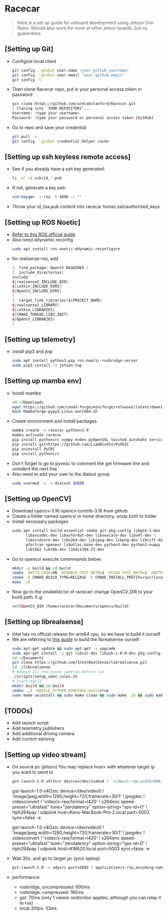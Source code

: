 # Racecar
>Here is a set up guide for onboard development using Jetson Orin Nano. Should also work for most of other jetson boards, but no guarentees.

## [Setting up Git]
- Configure local client
    ~~~bash
    git config --global user.name "your_github_username"
    git config --global user.email "your_github_email"
    git config -l
    ~~~

- Then clone Racecar repo, put in your personal access token in password
    ~~~bash
    git clone https://github.com/armlabstanford/Racecar.git
    > Cloning into `YOUR-REPOSITORY`...
    Username: <type your username>
    Password: <type your password or personal access token (GitHub)
    ~~~
- Go to repo and save your credential
    ~~~bash
    git pull -v
    git config --global credential.helper cache
    ~~~

## [Setting up ssh keyless remote access]
- See if you already have a ssh key generated:
    ~~~bash
    ls -al ~/.ssh/id_*.pub
    ~~~
- If not, generate a key pair:
    ~~~bash
    ssh-keygen -t rsa -b 4096 -C ""
    ~~~
- Throw your id_rsa.pub content into racecar home/.ssh/authorized_keys

## [Setting up ROS Noetic]
- [Refer to this ROS official guide](http://wiki.ros.org/noetic/Installation/Ubuntu)
- Also need ddynamic reconfig
    ~~~bash
    sudo apt install ros-noetic-ddynamic-reconfigure
    ~~~
- for realsense-ros, add
    ~~~c++
    1. find_package( OpenCV REQUIRED )
    2. include_directories(
    include
    ${realsense2_INCLUDE_DIR}
    ${catkin_INCLUDE_DIRS}
    ${OpenCV_INCLUDE_DIRS}
    )
    3. target_link_libraries(${PROJECT_NAME}
    ${realsense2_LIBRARY}
    ${catkin_LIBRARIES}
    ${CMAKE_THREAD_LIBS_INIT}
    ${OpenCV_LIBRARIES}
    )
    ~~~

## [Setting up telemetry]
- install pip3 and jtop
    ~~~bash
    sudo apt install python3-pip ros-noetic-rosbridge-server
    sudo pip3 install -U jetson-top
    ~~~
    
## [Setting up mamba env]
- Install mamba
    ~~~bash
    cd ~/Downloads
    wget https://github.com/conda-forge/miniforge/releases/latest/download/Mambaforge-pypy3-Linux-aarch64.sh .
    bash Mambaforge-pypy3-Linux-aarch64.sh
    ~~~
- Create environment and install packages
    ~~~bash
    mamba create -n racecar python=3.9
    mamba activate racecar
    pip install pythoncrc numpy evdev pyOpenSSL twisted autobahn service-identity tornado pymongo empy catkin_pkg pyyaml rospkg Pillow defusedxml
    pip install git+https://github.com/LiamBindle/PyVESC
    pip uninstall PyCRC
    pip install pythoncrc
    ~~~
- Don't forget to go to pyvesc to comment the get firmware line and unindent the next line.
- Also need to add your user to the dialout group
    ~~~bash
    sudo usermod -a -G dialout $USER
    ~~~

## [Setting up OpenCV]
- Download opencv-3.16 opencv-contrib-3.16 from github
- Create a folder named opencv/ in home directory, unzip both to folder
- Install necessary packages
    ~~~bash
    sudo apt install build-essential cmake git pkg-config libgtk-3-dev \
          libavcodec-dev libavformat-dev libswscale-dev libv4l-dev \
          libxvidcore-dev libx264-dev libjpeg-dev libpng-dev libtiff-dev \
          gfortran openexr libatlas-base-dev python3-dev python3-numpy \
          libtbb2 libtbb-dev libdc1394-22-dev
    ~~~
- Go to opencv/ execute commmands below:
    ~~~bash
    mkdir -p build && cd build
    cmake -DWITH_CUDA=ON -DENABLE_FAST_MATH=1 -DCUDA_FAST_MATH=1 -DWITH_CUBLAS=1 -DOPENCV_EXTRA_MODULES_PATH=../opencv_contrib-3.4.16/modules ../opencv-3.4.16/
    cmake -D CMAKE_BUILD_TYPE=RELEASE -D CMAKE_INSTALL_PREFIX=/usr/local  -D INSTALL_C_EXAMPLES=ON  -D INSTALL_PYTHON_EXAMPLES=ON  -D OPENCV_GENERATE_PKGCONFIG=ON  -D OPENCV_EXTRA_MODULES_PATH=../opencv_contrib-3.4.16/modules -D BUILD_EXAMPLES=ON ../opencv-3.4.16
    make -j6
    ~~~
- Now go to the cmakelist.txt of racecar/ change OpenCV_DIR to your build path. E.g:
    ~~~bash
    set(OpenCV_DIR /home/racecar/Documents/opencv/build)
    ~~~

## [Setting up librealsense]
- Intel has no official release for arm64 cpu, so we have to build it ourself
- We are referring to [this guide](https://www.lieuzhenghong.com/how_to_install_librealsense_on_the_jetson_nx/) to build the librealsense ourself.
    ~~~bash
    sudo apt-get update && sudo apt-get -y upgrade
    sudo apt-get install -y git libssl-dev libusb-1.0-0-dev pkg-config libgtk-3-dev
    cd ~/Documents
    git clone https://github.com/IntelRealSense/librealsense.git
    cd ./librealsense
    # Remove all realsense cameras before run
    ./scripts/setup_udev_rules.sh
    # Start build
    mkdir build && cd build
    cmake ../ -DBUILD_PYTHON_BINDINGS:bool=true
    sudo make uninstall && sudo make clean && sudo make -j6 && sudo make install
    ~~~

## [TODOs]
- Add launch script
- Add telemetry publishers
- Add additional driving camera
- Add current sensing

## [Setting up video stream]
- On source pc (jetson) You may replace host= with whatever target ip you want to send to
    ~~~bash
    gst-launch-1.0 v4l2src device=/dev/video4 ! 'video/x-raw,width=960,height=540,framerate=60/1' ! videoconvert ! 'video/x-raw,format=I420' ! x264enc speed-preset="ultrafast" tune=zerolatency option-string="sps-id=0" ! rtph264pay ! udpsink host=KWA20.local port=5003 sync=false -e
    ~~~
    gst-launch-1.0 v4l2src device=/dev/video0 ! 'image/jpeg,width=1280,height=720,framerate=30/1' ! jpegdec ! videoconvert ! 'video/x-raw,format=I420' ! x264enc speed-preset="ultrafast" tune="zerolatency" option-string="sps-id=0" ! rtph264pay ! udpsink host=Kens-MacBook-Pro-2.local port=5003 sync=false -e

    gst-launch-1.0 v4l2src device=/dev/video0 ! 'image/jpeg,width=1280,height=720,framerate=30/1' ! jpegdec ! videoconvert ! 'video/x-raw,format=I420' ! x264enc speed-preset="ultrafast" tune="zerolatency" option-string="sps-id=0" ! rtph264pay ! udpsink host=KWA20.local port=5003 sync=false -e

- Wait 30s, and go to target pc (your laptop)
    ~~~bash
    gst-launch-1.0 -v udpsrc port=5003 ! application/x-rtp,encoding-name=H264,payload=96 ! rtph264depay ! avdec_h264 ! videoconvert ! autovideosink
    ~~~

- performance: 
    - rosbridge, uncompressed: 600ms
    - rosbridge, compressed: 160ms
    - gst: 70ms (only 1 viewer restriction applies, although you can relay it to ros)
    - local 30fps: 33ms